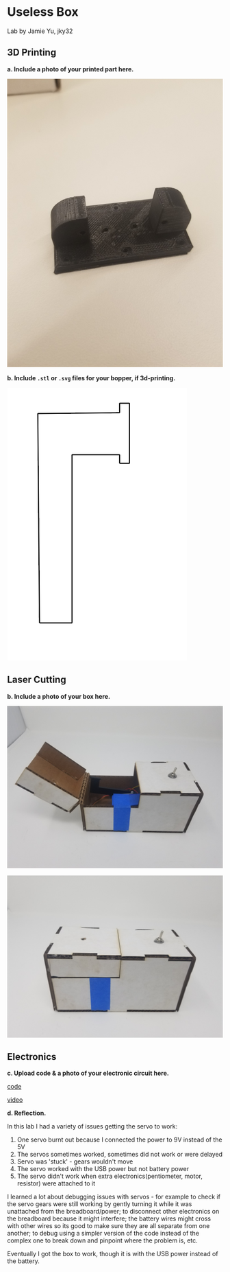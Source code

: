 # Useless Box

Lab by Jamie Yu, jky32

## 3D Printing

**a. Include a photo of your printed part here.**

![printed](https://github.com/jamiekimyu/IDD-Fa18-Lab5/blob/master/20181010_180223.jpg)

**b. Include `.stl` or `.svg` files for your bopper, if 3d-printing.**

![bopper](https://github.com/jamiekimyu/IDD-Fa18-Lab5/blob/master/Screen%20Shot%202018-10-10%20at%206.58.35%20PM.png)

## Laser Cutting

**b. Include a photo of your box here.**

![box](https://github.com/jamiekimyu/IDD-Fa18-Lab5/blob/master/20181010_180617.jpg)

![box2](https://github.com/jamiekimyu/IDD-Fa18-Lab5/blob/master/20181010_180625.jpg)

## Electronics

**c. Upload code & a photo of your electronic circuit here.**

[code](https://github.com/jamiekimyu/IDD-Fa18-Lab5/blob/master/code.ino)

[video](https://www.youtube.com/watch?v=CSZseinA-y4)

**d. Reflection.**

In this lab I had a variety of issues getting the servo to work:
1. One servo burnt out because I connected the power to 9V instead of the 5V
2. The servos sometimes worked, sometimes did not work or were delayed
3. Servo was 'stuck' - gears wouldn't move
4. The servo worked with the USB power but not battery power
5. The servo didn't work when extra electronics(pentiometer, motor, resistor) were attached to it 

I learned a lot about debugging issues with servos - for example to check if the servo gears were still working by gently turning it while it was unattached from the breadboard/power; to disconnect other electronics on the breadboard because it might interfere; the battery wires might cross with other wires so its good to make sure they are all separate from one another; to debug using a simpler version of the code instead of the complex one to break down and pinpoint where the problem is, etc. 

Eventually I got the box to work, though it is with the USB power instead of the battery. 
